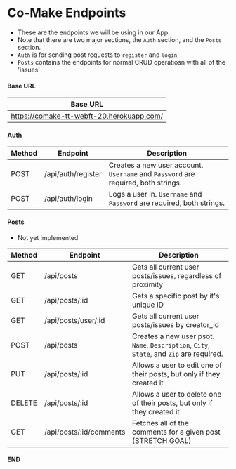 # Co-Make Endpoints

- These are the endpoints we will be using in our App.
- Note that there are two major sections, the `Auth` section, and the `Posts` section.
- `Auth` is for sending post requests to `register` and `login`
- `Posts` contains the endpoints for normal CRUD operatiosn with all of the 'issues'

#### Base URL

| Base URL                                   |
| ------------------------------------------ |
| https://comake-tt-webft-20.herokuapp.com/  |

#### Auth

| Method | Endpoint           | Description                                                                       |
| ------ | ------------------ | --------------------------------------------------------------------------------- |
| POST   | /api/auth/register | Creates a new user account. `Username` and `Password` are required, both strings. |
| POST   | /api/auth/login    | Logs a user in. `Username` and `Password` are required, both strings.             |


#### Posts
- Not yet implemented

| Method | Endpoint                | Description                                                                              |
| ------ | ------------------------| ---------------------------------------------------------------------------------------- |
| GET    | /api/posts              | Gets all current user posts/issues, regardless of proximity                              |
| GET    | /api/posts/:id          | Gets a specific post by it's unique ID                                                   |
| GET    | /api/posts/user/:id     | Gets all current user posts/issues by creator_id                                         |
| POST   | /api/posts              | Creates a new user psot. `Name`, `Description`, `City`, `State`, and `Zip` are required. |
| PUT    | /api/posts/:id          | Allows a user to edit one of their posts, but only if they created it                    |
| DELETE | /api/posts/:id          | Allows a user to delete one of their posts, but only if they created it                  |
| GET    | /api/posts/:id/comments | Fetches all of the comments for a given post (STRETCH GOAL)                              |

#### END
